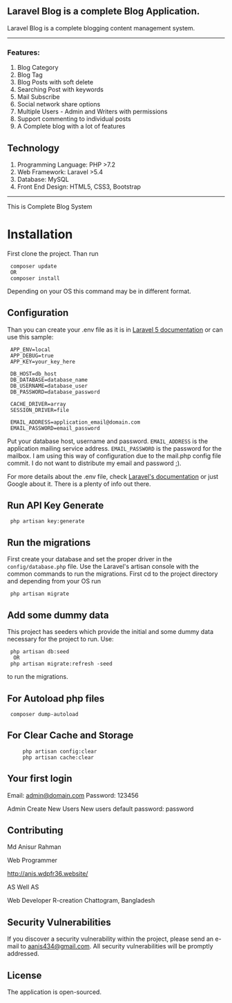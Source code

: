 ## Laravel Blog is a complete Blog Application.

Laravel Blog is a complete blogging content management system.  

- - - -

### Features: 

1.	Blog Category 
2.	Blog Tag
3.	Blog Posts with soft delete
4.	Searching Post with keywords
5.	Mail Subscribe
6.	Social network share options
7.	Multiple Users - Admin and Writers with permissions
8.	Support commenting to individual posts
9.	A Complete blog with a lot of features 


## Technology

1.	Programming Language: PHP >7.2
2.	Web Framework: Laravel >5.4
3.	Database: MySQL
4.	Front End Design: HTML5, CSS3, Bootstrap

 - - - -
 This is Complete Blog System 
 
 # Installation
 First clone the project. Than run
     
     composer update 
     OR 
     composer install
     
 Depending on your OS this command may be in different format.
 
 ## Configuration
 Than you can create your .env file as it is in [Laravel 5 documentation](http://laravel.com/docs/master) or can use this sample:
     
     APP_ENV=local
     APP_DEBUG=true
     APP_KEY=your_key_here 
 
     DB_HOST=db_host
     DB_DATABASE=database_name
     DB_USERNAME=database_user
     DB_PASSWORD=database_password
 
     CACHE_DRIVER=array
     SESSION_DRIVER=file
 
     EMAIL_ADDRESS=application_email@domain.com
     EMAIL_PASSWORD=email_password
 
 Put your database host, username and password. ```EMAIL_ADDRESS``` is the application mailing service address. ```EMAIL_PASSWORD``` is the password for the mailbox. I am using this way of configuration due to the mail.php config file commit. I do not want to distribute my email and password ;).
 
 For more details about the .env file, check [Laravel's documentation](http://laravel.com/docs/master) or just Google about it. There is a plenty of info out there.
 
 ## Run API Key Generate
     
     php artisan key:generate
    
    
 ## Run the migrations
 First create your database and set the proper driver in the ```config/database.php``` file.
 Use the Laravel's artisan console with the common commands to run the migrations. First cd to the project directory and depending from your OS run 
     
     php artisan migrate
    
     
     
 ## Add some dummy data
 This project has seeders which provide the initial and some dummy data necessary for the project to run.
 Use: 
     
     php artisan db:seed
      OR 
     php artisan migrate:refresh -seed
     
 to run the migrations.
 
 
 ## For Autoload php files
 
     composer dump-autoload
     
     
 ## For Clear Cache and Storage
     
         php artisan config:clear
         php artisan cache:clear
     
     
 ## Your first login
     
Email: admin@domain.com
Password: 123456

Admin Create New Users
New users default password: password

## Contributing

Md Anisur Rahman

Web Programmer


http://anis.wdpfr36.website/

AS Well AS

Web Developer 
R-creation 
Chattogram, Bangladesh


## Security Vulnerabilities

If you discover a security vulnerability within the project, please send an e-mail to aanis434@gmail.com. All security vulnerabilities will be promptly addressed.

## License

The application is open-sourced.

